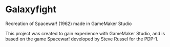 # Galaxyfight
Recreation of Spacewar! (1962) made in GameMaker Studio

This project was created to gain experience with GameMaker Studio, and is based on the game Spacewar! developed by Steve Russel for the PDP-1.
